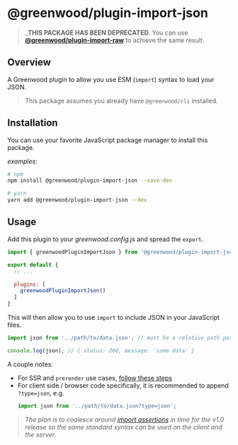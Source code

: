 # @greenwood/plugin-import-json

> _**THIS PACKAGE HAS BEEN DEPRECATED**.  You can use [**@greenwood/plugin-import-raw**](https://greenwoodjs.dev/docs/plugins/raw/) to achieve the same result.

## Overview
A Greenwood plugin to allow you use ESM (`import`) syntax to load your JSON.

> This package assumes you already have `@greenwood/cli` installed.

## Installation
You can use your favorite JavaScript package manager to install this package.

_examples:_
```bash
# npm
npm install @greenwood/plugin-import-json --save-dev

# yarn
yarn add @greenwood/plugin-import-json --dev
```

## Usage
Add this plugin to your _greenwood.config.js_ and spread the `export`.

```javascript
import { greenwoodPluginImportJson } from '@greenwood/plugin-import-json';

export default {
  // ...

  plugins: [
    greenwoodPluginImportJson()
  ]
}
```

This will then allow you to use `import` to include JSON in your JavaScript files.
```js
import json from '../path/to/data.json'; // must be a relative path per ESM spec

console.log(json); // { status: 200, message: 'some data' }
```

A couple notes:
- For SSR and `prerender` use cases, [follow these steps](/docs/server-rendering/#custom-imports-experimental)
- For client side / browser code specifically, it is recommended to append `?type=json`, e.g.
  <!-- eslint-disable no-unused-vars -->
  ```js
  import json from '../path/to/data.json?type=json';
  ```

> _The plan is to coalesce around [import assertions](https://github.com/ProjectEvergreen/greenwood/issues/923) in time for the v1.0 release so the same standard syntax can be used on the client and the server._